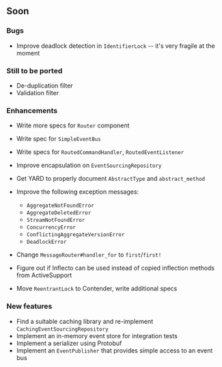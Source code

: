 ## Soon

### Bugs
+ Improve deadlock detection in `IdentifierLock` -- it's very fragile at the moment

### Still to be ported
+ De-duplication filter
+ Validation filter

### Enhancements
+ Write more specs for `Router` component
+ Write spec for `SimpleEventBus`
+ Write specs for `RoutedCommandHandler`, `RoutedEventListener`
+ Improve encapsulation on `EventSourcingRepository`
+ Get YARD to properly document `AbstractType` and `abstract_method`
+ Improve the following exception messages:

  + `AggregateNotFoundError`
  + `AggregateDeletedError`
  + `StreamNotFoundError`
  + `ConcurrencyError`
  + `ConflictingAggregateVersionError`
  + `DeadlockError`

+ Change `MessageRouter#handler_for` to `first`/`first!`
+ Figure out if Inflecto can be used instead of copied inflection methods from ActiveSupport
+ Move `ReentrantLock` to Contender, write additional specs

### New features
+ Find a suitable caching library and re-implement `CachingEventSourcingRepository`
+ Implement an in-memory event store for integration tests
+ Implement a serializer using Protobuf
+ Implement an `EventPublisher` that provides simple access to an event bus
